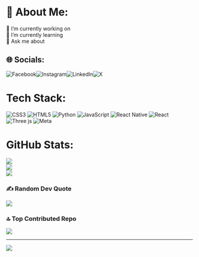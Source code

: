 # 💫 About Me:
🔭 I’m currently working on<br>🌱 I’m currently learning<br>💬 Ask me about<br>


## 🌐 Socials:
![Facebook](https://img.shields.io/badge/Facebook-%231877F2.svg?logo=Facebook&logoColor=white)![Instagram](https://img.shields.io/badge/Instagram-%23E4405F.svg?logo=Instagram&logoColor=white)![LinkedIn](https://img.shields.io/badge/LinkedIn-%230077B5.svg?logo=linkedin&logoColor=white)![X](https://img.shields.io/badge/X-black.svg?logo=X&logoColor=white)

# Tech Stack:
![CSS3](https://img.shields.io/badge/css3-%231572B6.svg?style=for-the-badge&logo=css3&logoColor=white) ![HTML5](https://img.shields.io/badge/html5-%23E34F26.svg?style=for-the-badge&logo=html5&logoColor=white) ![Python](https://img.shields.io/badge/python-3670A0?style=for-the-badge&logo=python&logoColor=ffdd54) ![JavaScript](https://img.shields.io/badge/javascript-%23323330.svg?style=for-the-badge&logo=javascript&logoColor=%23F7DF1E) ![React Native](https://img.shields.io/badge/react_native-%2320232a.svg?style=for-the-badge&logo=react&logoColor=%2361DAFB) ![React](https://img.shields.io/badge/react-%2320232a.svg?style=for-the-badge&logo=react&logoColor=%2361DAFB) ![Three js](https://img.shields.io/badge/threejs-black?style=for-the-badge&logo=three.js&logoColor=white) ![Meta](https://img.shields.io/badge/Meta-%230467DF.svg?style=for-the-badge&logo=Meta&logoColor=white)
# GitHub Stats:
![](https://github-readme-stats.vercel.app/api?username=tcgesan&theme=github_dark&hide_border=true&include_all_commits=false&count_private=false)<br/>
![](https://github-readme-streak-stats.herokuapp.com/?user=tcgesan&theme=github_dark&hide_border=true)<br/>
![](https://github-readme-stats.vercel.app/api/top-langs/?username=tcgesan&theme=github_dark&hide_border=true&include_all_commits=false&count_private=false&layout=compact)

### ✍️ Random Dev Quote
![](https://quotes-github-readme.vercel.app/api?type=horizontal&theme=radical)

### 🔝 Top Contributed Repo
![](https://github-contributor-stats.vercel.app/api?username=tcgesan&limit=5&theme=github_dark&combine_all_yearly_contributions=true)

---
[![](https://visitcount.itsvg.in/api?id=tcgesan&icon=0&color=0)](https://visitcount.itsvg.in)

<!-- Proudly created with GPRM ( https://gprm.itsvg.in ) -->
